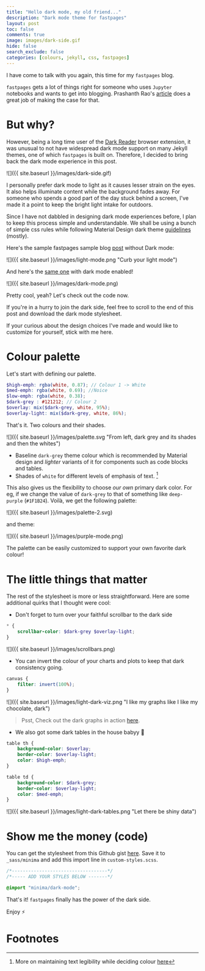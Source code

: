 ```yaml
---
title: "Hello dark mode, my old friend..."
description: "Dark mode theme for fastpages"
layout: post
toc: false
comments: true
image: images/dark-side.gif
hide: false
search_exclude: false
categories: [colours, jekyll, css, fastpages]
---
```



I have come to talk with you again, this time for my `fastpages` blog. 

`fastpages` gets a lot of things right for someone who uses `Jupyter` notebooks and wants to get into blogging. Prashanth Rao's [article](https://prrao87.github.io/blog/blogging-for-data-scientists/) does a great job of making the case for that.

# But why?

However, being a long time user of the [Dark Reader](https://darkreader.org/) browser extension, it was unusual to not have widespread dark mode support on many Jekyll themes, one of which `fastpages` is built on. Therefore, I decided to bring back the dark mode experience in this post.

![]({{ site.baseurl }}/images/dark-side.gif)

I personally prefer dark mode to light as it causes lesser strain on the eyes. It also helps illuminate content while the background fades away. For someone who spends a good part of the day stuck behind a screen, I've made it a point to keep the bright light intake for outdoors.

Since I have not dabbled in designing dark mode experiences before, I plan to keep this process simple and understandable. We shall be using a bunch of simple css rules while following Material Design dark theme [guidelines](https://material.io/design/color/dark-theme.html) (mostly).

Here's the sample fastpages sample blog [post](https://fastpages.fast.ai/jupyter/2020/02/20/test.html) without Dark mode: 

![]({{ site.baseurl }}/images/light-mode.png "Curb your light mode")

And here's the [same one](https://prudhvirampey.com/blog/jupyter/2020/02/20/test.html) with dark mode enabled!

![]({{ site.baseurl }}/images/dark-mode.png)

Pretty cool, yeah? Let's check out the code now.

If you're in a hurry to join the dark side, feel free to scroll to the end of this post and download the dark mode stylesheet.

If your curious about the design choices I've made and would like to customize for yourself, stick with me here.

# Colour palette

Let's start with defining our palette.

```scss
$high-emph: rgba(white, 0.87); // Colour 1 -> White
$med-emph: rgba(white, 0.69); //Noice
$low-emph: rgba(white, 0.38);
$dark-grey : #121212; // Colour 2
$overlay: mix($dark-grey, white, 95%);
$overlay-light: mix($dark-grey, white, 86%);
```

That's it. Two colours and their shades.

![]({{ site.baseurl }}/images/palette.svg "From left, dark grey and its shades and then the whites")

- Baseline `dark-grey` theme colour which is recommended by Material design and *lighter* variants of it for components such as code blocks and tables.
- Shades of `white` for different levels of emphasis of text. [^1]

This also gives us the flexibility to choose *our own* primary dark color. For eg, if we change the value of `dark-grey` to that of something like `deep-purple` (`#1F1B24`). Voilà, we get the following palette:

![]({{ site.baseurl }}/images/palette-2.svg)

and theme:

![]({{ site.baseurl }}/images/purple-mode.png)

The palette can be easily customized to support your own favorite dark colour!

# The little things that matter

The rest of the stylesheet is more or less straightforward. Here are some additional quirks that I thought were cool:

- Don't forget to turn over your faithful scrollbar to the dark side  
  
```scss
* {
    scrollbar-color: $dark-grey $overlay-light;
}
```


![]({{ site.baseurl }}/images/scrollbars.png)


- You can invert the colour of your charts and plots to keep that dark consistency going.  
  
```scss
canvas {
    filter: invert(100%);
}
```

![]({{ site.baseurl }}/images/light-dark-viz.png "I like my graphs like I like my chocolate, dark")

> Psst, Check out the dark graphs in action [here](http://prudhvirampey.com/new_blog/jupyter/2020/02/20/test.html#Example-1:-DropDown).


- We also got some dark tables in the house babyy 👾

```scss
table th {
    background-color: $overlay;
    border-color: $overlay-light;
    color: $high-emph;
}

table td {
    background-color: $dark-grey;
    border-color: $overlay-light;
    color: $med-emph;
}
```

![]({{ site.baseurl }}/images/light-dark-tables.png "Let there be shiny data")


# Show me the money (code)

You can get the stylesheet from this Github gist [here](https://gist.github.com/prampey/aac8f8436827ea09f53a67873142706c). Save it to `_sass/minima` and add this import line in `custom-styles.scss`.

```scss
/*-----------------------------------*/
/*----- ADD YOUR STYLES BELOW -------*/

@import "minima/dark-mode";
```

That's it! `fastpages` finally has the power of the dark side.

Enjoy ⚡

# Footnotes

[^1]: More on maintaining text legibility while deciding colour [here](https://material.io/design/color/text-legibility.html#legibility-standards)
